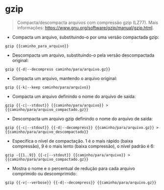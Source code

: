 # gzip

> Compacta/descompacta arquivos com compressão gzip (LZ77).
> Mais informações: <https://www.gnu.org/software/gzip/manual/gzip.html>.

- Compacta um arquivo, substituindo-o por uma versão compactada gzip:

`gzip {{caminho_para_arquivo}}`

- Descompacta um arquivo, substituindo-o pela versão descompactada original:

`gzip {{-d|--decompress caminho/para/arquivo.gz}}`

- Compacta um arquivo, mantendo o arquivo original:

`gzip {{-k|--keep caminho/para/arquivo}}`

- Compacta um arquivo definindo o nome do arquivo de saída:

`gzip {{-c|--stdout}} {{caminho/para/arquivo}} > {{caminho/para/arquivo_compactado.gz}}`

- Descompacta um arquivo gzip definindo o nome do arquivo de saída:

`gzip {{-c|--stdout}} {{-d|--decompress}} {{caminho/para/arquivo.gz}} > {{caminho/para/arquivo_descompactado}}`

- Especifica o nível de compactação. 1 é o mais rápido (baixa compressão), 9 é o mais lento (baixa compressão), o nível padrão é 6:

`gzip -{{1..9}} {{-c|--stdout}} {{caminho/para/arquivo}} > {{caminho/para/arquivo_compactado.gz}}`

- Mostra o nome e o percentual de redução para cada arquivo comprimido ou descomprimido:

`gzip {{-v|--verbose}} {{-d|--decompress}} {{caminho/para/arquivo.gz}}`
